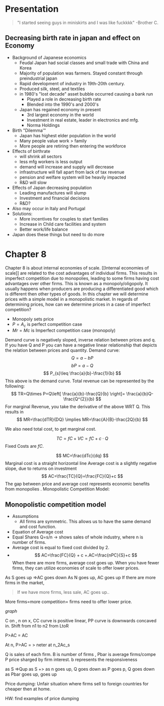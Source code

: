 # Presentation

> "I started seeing guys in miniskirts and I was like fuckkkk" 
> -Brother C. 

## Decreasing birth rate in japan and effect on Economy
- Background of Japanese economics
	- Feudal Japan had social classes and small trade with China and Korea 
	- Majority of population was farmers. Stayed constant through preindustrial japan 
	- Rapid development of industry in 19th-20th century.
	- Produced silk, steel, and textiles
	- in 1980's "lost decade" asset bubble occurred causing a bank run
		- Played a role in decreasing birth rate
		- Blended into the 1990's and 2000's
	- Japan has regained economy in present
		- 3rd largest economy in the world 
		- Investment in real estate, leader in electronics and mfg.
		- Norma Holdings
- Birth "Dilemma'"
	- Japan has highest elder population in the world
	- Many people value work > family
	- More people are retiring then entering the workforce
- Effects of birthrate
	- will shrink all sectors
	- less mfg workers is less output 
	- demand will increase and supply will decrease
	- infrastructure will fall apart from lack of tax revenue
	- pension and welfare system will be heavily impacted 
	- R&D will slow
- Effects of Japan decreasing population
	- Leading manufactures will slump
	- Investment and financial decisions 
	- R&D?
- Also may occur in Italy and Portugal
- Solutions: 
	- More incentives for couples to start families
	- Increase in Child care facilities and system 
	- Better work/life balance
- Japan does these things but need to do more
# Chapter 8
Chapter 8 is about internal economies of scale. [[Internal economies of scale]] are related to the cost advantages of individual firms. This results in imperfect competition due to monopolies, leading to some firms having cost advantages over other firms. This is known as a monopoly/oligopoly. It usually happens when producers are producing a differentiated good which is different then other types of goods. In this chapter we will determine prices with a simple model in a monopolistic market. In regards of determining prices, how can we determine prices in a case of imperfect competition?
- Monopoly sets price
- $P=A_{c}$ is perfect competition case 
- $Mr=Mc$ is Imperfect competition case (monopoly)

Demand curve is negatively sloped, inverse relation between prices and q. If you have Q and P you can have a negative linear relationship that depicts the relation between prices and quantity. 
Demand curve:
$$
Q=a-bP
$$
$$
bP=a-Q
$$
$$
P_{s}\leq \frac{a}{b}-\frac{1}{b}
$$
This above is the demand curve. 
Total revenue can be represented by the following: 
$$
TR=Q\times P=Q\left[ \frac{a}{b}-\frac{Q}{b} \right]= \frac{a}{b}Q-\frac{Q^{2}}{b}
$$
For marginal Revenue, you take the derivative of the above WRT Q. 
This results in 
$$
MR=\frac{dTR}{DQ} \implies MR=\frac{A}{B}-\frac{2Q}{b}
$$

We also need total cost, to get marginal cost.  

 $$
TC=fC + VC = fC + c\cdot Q
$$
Fixed Costs are $fC$. 

$$
MC=\frac{dTc}{dq}
$$
Marginal cost is a straight horizontal line
Average cost is a slightly negative slope, due to returns on investment
$$
AC=\frac{TC}{Q}=\frac{FC}{Q}+c
$$
The gap between price and average cost represents economic benefits from monopolies . 
Monopolistic Competition Model:

## Monopolistic competition model
- Assumptions
	- All firms are symmetric. This allows us to have the same demand and cost function. 
- Equation of Average cost
- Equal Shares  Q=s/n -> shows sales of whole industry, where n is number of firms. 
- Average cost is equal to fixed cost divided by 2. 
- $$
AC=\frac{FC}{Q} + c +.AC=\frac{nPC}{S}+c
$$
When there are more firms, average cost goes up. When you have fewer firms, they can utilize economies of scale to offer lower prices. 

As S goes up =>AC goes down
As N goes up, AC goes up
If there are more firms in the market, 
>If we have more firms, less sale, AC goes up..

More firms=more competition= firms need to offer lower price. 


*graph*

C on , n on x, CC curve is positive linear, PP curve is downwards concaved in. Shift from n1 to n2 from LtoR


P>AC = AC


At n, P>AC = > neter
at n_2Ac_s

Q is sales of each firm. B is number of firms , Pbar is average firms/compe
P price sharged by firm interest.  b represents the responsiveness

as S =>Qup
as S +> 
as n goes up, Q goes down
as P goes p, Q goes down
as Pbar goes up, goes up

Price dumping: 
Unfair situation where firms sell to foreign countries for cheaper then at home. 

HW: find examples of price dumping

